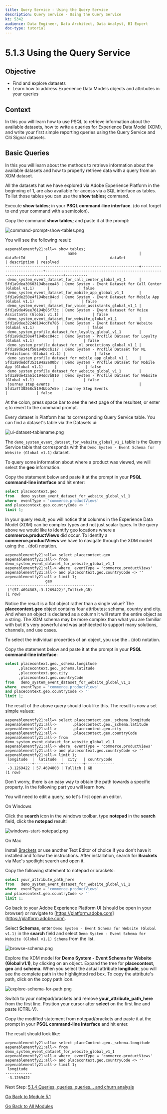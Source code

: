 ```yaml
---
title: Query Service - Using the Query Service
description: Query Service - Using the Query Service
kt: 5342
audience: Data Engineer, Data Architect, Data Analyst, BI Expert
doc-type: tutorial
---
```

# 5.1.3 Using the Query Service

## Objective

- Find and explore datasets
- Learn how to address Experience Data Models objects and attributes in your queries

## Context

In this you will learn how to use PSQL to retrieve information about the available datasets, how to write a queries for Experience Data Model (XDM), and write your first simple reporting queries using the Query Service and Citi Signal datasets.

## Basic Queries

In this you will learn about the methods to retrieve information about the available datasets and how to properly retrieve data with a query from an XDM dataset.

All the datasets hat we have explored via Adobe Experience Platform in the beginning of 1, are also available for access via a SQL interface as tables. To list those tables you can use the **show tables;** command.

Execute **show tables;** in your **PSQL command-line interface**. (do not forget to end your command with a semicolon).

Copy the command **show tables;** and paste it at the prompt:

![command-prompt-show-tables.png](./images/command-prompt-show-tables.png)

You will see the following result:

```text
aepenablementfy21:all=> show tables;
                            name                            |        dataSetId         |                            dataSet                             | description | resolved 
------------------------------------------------------------+--------------------------+----------------------------------------------------------------+-------------+----------
 demo_system_event_dataset_for_call_center_global_v1_1      | 5fd1a9dea30603194baeea43 | Demo System - Event Dataset for Call Center (Global v1.1)      |             | false
 demo_system_event_dataset_for_mobile_app_global_v1_1       | 5fd1a9de250e4f194bec84cd | Demo System - Event Dataset for Mobile App (Global v1.1)       |             | false
 demo_system_event_dataset_for_voice_assistants_global_v1_1 | 5fd1a9de49ee76194b85f73c | Demo System - Event Dataset for Voice Assistants (Global v1.1) |             | false
 demo_system_event_dataset_for_website_global_v1_1          | 5fd1a9dee3224d194cdfe786 | Demo System - Event Dataset for Website (Global v1.1)          |             | false
 demo_system_profile_dataset_for_loyalty_global_v1_1        | 5fd1a9de250e4f194bec84cc | Demo System - Profile Dataset for Loyalty (Global v1.1)        |             | false
 demo_system_profile_dataset_for_ml_predictions_global_v1_1 | 5fd1a9de241f58194b0cb117 | Demo System - Profile Dataset for ML Predictions (Global v1.1) |             | false
 demo_system_profile_dataset_for_mobile_app_global_v1_1     | 5fd1a9deddf353194a2e00b7 | Demo System - Profile Dataset for Mobile App (Global v1.1)     |             | false
 demo_system_profile_dataset_for_website_global_v1_1        | 5fd1a9de42a61c194dd7b810 | Demo System - Profile Dataset for Website (Global v1.1)        |             | false
 journey_step_events                                        | 5fd1a7f30268c5194bbb7e5e | Journey Step Events                                            |             | false
```

At the colon, press space bar to see the next page of the resultset, or enter `q` to revert to the command prompt.

Every dataset in Platform has its corresponding Query Service table. You can find a dataset's table via the Datasets ui:

![ui-dataset-tablename.png](./images/ui-dataset-tablename.png)

The `demo_system_event_dataset_for_website_global_v1_1` table is the Query Service table that corresponds with the `Demo System - Event Schema for Website (Global v1.1)` dataset.

To query some information about where a product was viewed, we will select the **geo** information.

Copy the statement below and paste it at the prompt in your **PSQL command-line interface** and hit enter:

```sql
select placecontext.geo
from   demo_system_event_dataset_for_website_global_v1_1
where  eventType = 'commerce.productViews'
and placecontext.geo.countryCode <> ''
limit 1;
```

In your query result, you will notice that columns in the Experience Data Model (XDM) can be complex types and not just scalar types. In the query above we would like to identify geo locations where a **commerce.productViews** did occur. To identify a **commerce.productViews** we have to navigate through the XDM model using the **.** (dot) notation.

```text
aepenablementfy21:all=> select placecontext.geo
aepenablementfy21:all-> from   demo_system_event_dataset_for_website_global_v1_1
aepenablementfy21:all-> where  eventType = 'commerce.productViews'
aepenablementfy21:all-> and placecontext.geo.countryCode <> ''
aepenablementfy21:all-> limit 1;
                  geo                   
----------------------------------------
 ("(57.4694803,-3.1269422)",Tullich,GB)
(1 row)
```

Notice the result is a flat object rather than a single value? The **placecontext.geo** object contains four attributes: schema, country and city. And when an object is declared as a column it will return the entire object as a string. The XDM schema may be more complex than what you are familiar with but it's very powerful and was architected to support many solutions, channels, and use cases.

To select the individual properties of an object, you use the **.** (dot) notation.

Copy the statement below and paste it at the prompt in your **PSQL command-line interface**:

```sql
select placecontext.geo._schema.longitude
      ,placecontext.geo._schema.latitude
      ,placecontext.geo.city
      ,placecontext.geo.countryCode
from   demo_system_event_dataset_for_website_global_v1_1
where  eventType = 'commerce.productViews'
and placecontext.geo.countryCode <> ''
limit 1;
```

The result of the above query should look like this.
The result is now a set simple values:

```text
aepenablementfy21:all=> select placecontext.geo._schema.longitude
aepenablementfy21:all->       ,placecontext.geo._schema.latitude
aepenablementfy21:all->       ,placecontext.geo.city
aepenablementfy21:all->       ,placecontext.geo.countryCode
aepenablementfy21:all-> from   demo_system_event_dataset_for_website_global_v1_1
aepenablementfy21:all-> where  eventType = 'commerce.productViews'
aepenablementfy21:all-> and placecontext.geo.countryCode <> ''
aepenablementfy21:all-> limit 1;
 longitude  |  latitude  |  city   | countrycode 
------------+------------+---------+-------------
 -3.1269422 | 57.4694803 | Tullich | GB
(1 row)
```

Don't worry, there is an easy way to obtain the path towards a specific property. In the following part you will learn how. 

You will need to edit a query, so let's first open an editor.

On Windows

Click the **search** icon in the windows toolbar, type **notepad** in the **search** field, click the **notepad** result:

![windows-start-notepad.png](./images/windows-start-notepad.png)

On Mac

Install [Brackets](https://github.com/adobe/brackets/releases/download/release-1.14/Brackets.Release.1.14.dmg) or use another Text Editor of choice if you don't have it installed and follow the instructions. After installation, search for **Brackets** via Mac's spotlight search and open it.

Copy the following statement to notepad or brackets:

```sql
select your_attribute_path_here
from   demo_system_event_dataset_for_website_global_v1_1
where  eventType = 'commerce.productViews'
and placecontext.geo.countryCode <> ''
limit 1;
```

Go back to your Adobe Experience Platform UI (should be open in your browser) or navigate to [https://platform.adobe.com](https://platform.adobe.com).

Select **Schemas**, enter `Demo System - Event Schema for Website (Global v1.1)` in the **search** field and select `Demo System - Event Schema for Website (Global v1.1) Schema` from the list.

![browse-schema.png](./images/browse-schema.png)

Explore the XDM model for **Demo System - Event Schema for Website (Global v1.1)**, by clicking on an object. Expand the tree for **placecontext**, **geo** and **schema**. When you select the actual attribute **longitude**, you will see the complete path in the highlighted red box. To copy the attribute's path, click on the copy path icon.

![explore-schema-for-path.png](./images/explore-schema-for-path.png)

Switch to your notepad/brackets and remove **your_attribute_path_here** from the first line. Position your cursor after **select** on the first line and paste (CTRL-V). 

Copy the modified statement from notepad/brackets and paste it at the prompt in your **PSQL command-line interface** and hit enter.

The result should look like:

```text
aepenablementfy21:all=> select placeContext.geo._schema.longitude
aepenablementfy21:all-> from   demo_system_event_dataset_for_website_global_v1_1
aepenablementfy21:all-> where  eventType = 'commerce.productViews'
aepenablementfy21:all-> and placecontext.geo.countryCode <> ''
aepenablementfy21:all-> limit 1;
 longitude  
------------
 -3.1269422
```

Next Step: [5.1.4 Queries, queries, queries...  and churn analysis](./ex4.md)

[Go Back to Module 5.1](./query-service.md)

[Go Back to All Modules](../../../overview.md)
